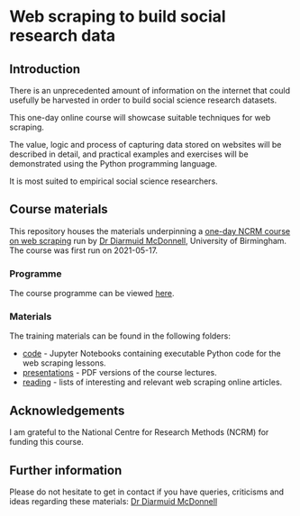 # Web scraping to build social research data

## Introduction

There is an unprecedented amount of information on the internet that could usefully be harvested in order to build social science research datasets.

This one-day online course will showcase suitable techniques for web scraping.

The value, logic and process of capturing data stored on websites will be described in detail, and practical examples and exercises will be demonstrated using the Python programming language.

It is most suited to empirical social science researchers.

## Course materials

This repository houses the materials underpinning a [one-day NCRM course on web scraping](https://www.ncrm.ac.uk/training/show.php?article=11232) run by [Dr Diarmuid McDonnell](https://www.birmingham.ac.uk/staff/profiles/social-policy/mcdonnell-diarmuid.aspx), University of Birmingham. The course was first run on 2021-05-17.

### Programme

The course programme can be viewed [here](https://github.com/DiarmuidM/ncrm-web-scraping-to-build-social-research-data/ncrm-web-scraping-programme.pdf).

### Materials

The training materials can be found in the following folders:
* [code](./code) - Jupyter Notebooks containing executable Python code for the web scraping lessons.
* [presentations](./presentations) - PDF versions of the course lectures.
* [reading](./reading) - lists of interesting and relevant web scraping online articles.

## Acknowledgements

I am grateful to the National Centre for Research Methods (NCRM) for funding this course.

## Further information

Please do not hesitate to get in contact if you have queries, criticisms and ideas regarding these materials: [Dr Diarmuid McDonnell](mailto:d.mcdonnell.1@bham.ac.uk)
